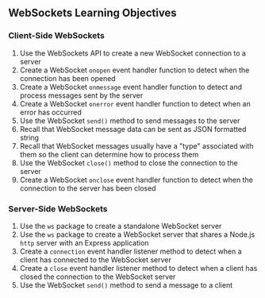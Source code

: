 ## WebSockets Learning Objectives
### Client-Side WebSockets
1. Use the WebSockets API to create a new WebSocket connection to a server
2. Create a WebSocket `onopen` event handler function to detect when the connection has been opened
3. Create a WebSocket `onmessage` event handler function to detect and process messages sent by the server
4. Create a WebSocket `onerror` event handler function to detect when an error has occurred
5. Use the WebSocket `send()` method to send messages to the server
6. Recall that WebSocket message data can be sent as JSON formatted string
7. Recall that WebSocket messages usually have a "type" associated with them so the client can determine how to process them
8. Use the WebSocket `close()` method to close the connection to the server
9. Create a WebSocket `onclose` event handler function to detect when the connection to the server has been closed

### Server-Side WebSockets
1. Use the `ws` package to create a standalone WebSocket server
2. Use the `ws` package to create a WebSocket server that shares a Node.js `http` server with an Express application
3. Create a `connection` event handler listener method to detect when a client has connected to the WebSocket server
4. Create a `close` event handler listener method to detect when a client has closed the connection to the WebSocket server
5. Use the WebSocket `send()` method to send a message to a client
